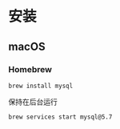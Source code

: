 # 安装

## macOS

### Homebrew

```shell
brew install mysql
```

保持在后台运行

```shell
brew services start mysql@5.7
```
